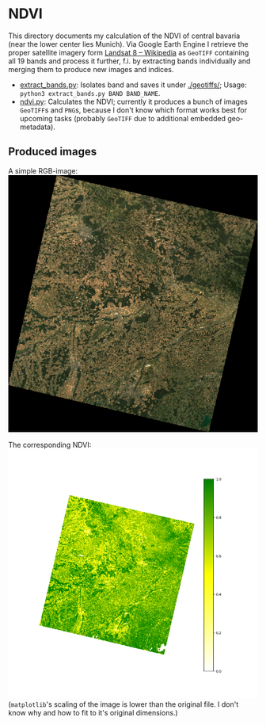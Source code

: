 # NDVI #
This directory documents my calculation of the NDVI of central bavaria (near the lower center lies Munich). Via Google Earth Engine I retrieve the proper satellite imagery form [Landsat 8 – Wikipedia](https://en.wikipedia.org/wiki/Landsat_8) as `GeoTIFF` containing all 19 bands and process it further, f.i. by extracting bands individually and merging them to produce new images and indices.

- [extract_bands.py](./extract_bands.py): Isolates band and saves it under [./geotiffs/](./geotiffs/); Usage: `python3 extract_bands.py BAND BAND_NAME`.
- [ndvi.py](./ndvi.py): Calculates the NDVI; currently it produces a bunch of images `GeoTIFF`s and `PNG`s, because I don't know which format works best for upcoming tasks (probably `GeoTIFF` due to additional embedded geo-metadata).

## Produced images
A simple RGB-image:
![](./geotiffs/rgb.png)

The corresponding NDVI:
![](./geotiffs/ndvi-whylgn-legend.png)
(`matplotlib`'s scaling of the image is lower than the original file. I don't know why and how to fit to it's original dimensions.)
